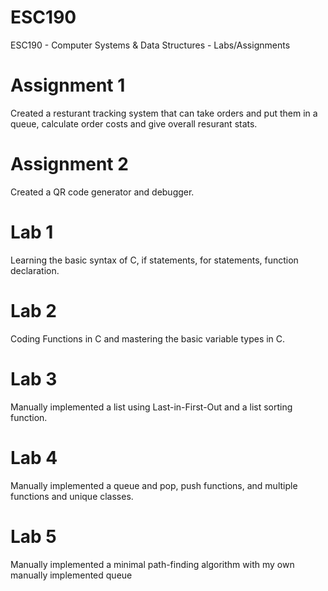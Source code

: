 # ESC190
ESC190 - Computer Systems &amp; Data Structures - Labs/Assignments

# Assignment 1
Created a resturant tracking system that can take orders and put them in a queue, calculate order costs and give overall resurant stats.

# Assignment 2
Created a QR code generator and debugger.

# Lab 1
Learning the basic syntax of C, if statements, for statements, function declaration.

# Lab 2
Coding Functions in C and mastering the basic variable types in C.

# Lab 3
Manually implemented a list using Last-in-First-Out and a list sorting function.

# Lab 4
Manually implemented a queue and pop, push functions, and multiple functions and unique classes.

# Lab 5
Manually implemented a minimal path-finding algorithm with my own manually implemented queue
